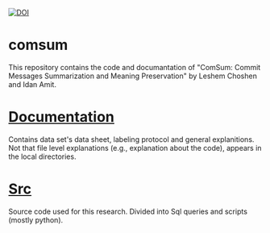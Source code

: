 [![DOI](https://zenodo.org/badge/384742703.svg)](https://zenodo.org/badge/latestdoi/384742703)

# comsum

This repository contains the code and documantation of "ComSum: Commit Messages Summarization and Meaning Preservation" by Leshem Choshen and Idan Amit.


# [Documentation](https://github.com/evidencebp/comsum/tree/main/documentation) 
Contains data set's data sheet, labeling protocol and general explanitions.
Not that file level explanations (e.g., explanation about the code), appears in the local directories.


# [Src](https://github.com/evidencebp/comsum/tree/main/src) 
Source code used for this research.
Divided into Sql queries and scripts (mostly python).

